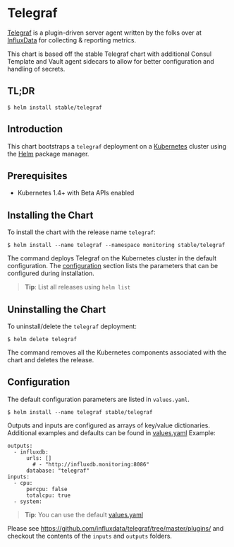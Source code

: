 # Telegraf

[Telegraf](https://github.com/influxdata/telegraf) is a plugin-driven server agent written by the
folks over at [InfluxData](https://influxdata.com) for collecting & reporting metrics.

This chart is based off the stable Telegraf chart with additional Consul Template and Vault agent
sidecars to allow for better configuration and handling of secrets.

## TL;DR

```console
$ helm install stable/telegraf
```

## Introduction

This chart bootstraps a `telegraf` deployment on a [Kubernetes](http://kubernetes.io) cluster using
the [Helm](https://helm.sh) package manager.

## Prerequisites

- Kubernetes 1.4+ with Beta APIs enabled

## Installing the Chart

To install the chart with the release name `telegraf`:

```console
$ helm install --name telegraf --namespace monitoring stable/telegraf
```

The command deploys Telegraf on the Kubernetes cluster in the default configuration.
The [configuration](#configuration) section lists the parameters that can be configured during
installation.

> **Tip**: List all releases using `helm list`

## Uninstalling the Chart

To uninstall/delete the `telegraf` deployment:

```console
$ helm delete telegraf
```

The command removes all the Kubernetes components associated with the chart and deletes the release.

## Configuration

The default configuration parameters are listed in `values.yaml`.

```console
$ helm install --name telegraf stable/telegraf
```

Outputs and inputs are configured as arrays of key/value dictionaries. Additional examples and
defaults can be found in [values.yaml](values.yaml)
Example:
```
outputs:
  - influxdb:
      urls: []
        # - "http://influxdb.monitoring:8086"
      database: "telegraf"
inputs:
  - cpu:
      percpu: false
      totalcpu: true
  - system:
```

> **Tip**: You can use the default [values.yaml](values.yaml)

Please see https://github.com/influxdata/telegraf/tree/master/plugins/ and checkout the contents
of the `inputs` and `outputs` folders.
